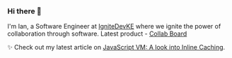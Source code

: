 ### Hi there 👋

I'm Ian, a Software Engineer at [IgniteDevKE](https://ignite-dev.vercel.app/) where we ignite the power of collaboration through software.
Latest product - [Collab Board](https://collabboardx.vercel.app/)

✨ Check out my latest article on [JavaScript VM: A look into Inline Caching](https://ignitedev.substack.com/p/javascript-virtual-machine-a-look).

